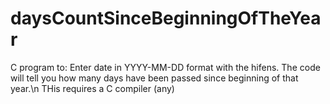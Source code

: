 # daysCountSinceBeginningOfTheYear

C program to:
Enter date in YYYY-MM-DD format with the hifens. The code will tell you how many days have been passed since beginning of that year.\n THis requires a  C compiler (any)
